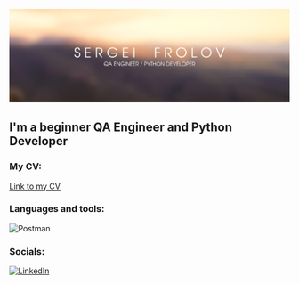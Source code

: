 ![Header](https://github.com/yossi90/yossi90/blob/main/assets/header.png)

## I'm a beginner QA Engineer and Python Developer

### My CV:

[Link to my CV](https://github.com/artichokeee/artichokeee)

### Languages and tools:
![Postman](https://img.shields.io/badge/-Postman-E4E2E2?style=for-the-badge&logo=postman&logoColor=FF6C37)

### Socials:
[![LinkedIn](https://img.shields.io/badge/-LinkedIn-E4E2E2?style=for-the-badge&logo=linkedin&logoColor=007BB6)](https://www.linkedin.com/in/sergei-frolov-qa)